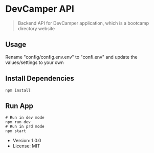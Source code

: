 # DevCamper API

> Backend API for DevCamper application, which is a bootcamp directory website

## Usage

Rename "config/config.env.env" to "confi.env" and update the values/settings to your own

## Install Dependencies

```
npm install
```

## Run App

```
# Run in dev mode
npm run dev
# Run in prd mode
npm start
```

- Version: 1.0.0
- License: MIT
